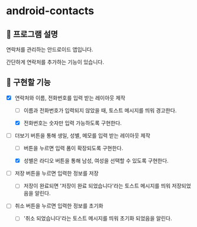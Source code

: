 # android-contacts

## 📄 프로그램 설명

연락처를 관리하는 안드로이드 앱입니다.

간단하게 연락처를 추가하는 기능이 있습니다.

## 🎯 구현할 기능

- [X] 연락처와 이름, 전화번호를 입력 받는 레이아웃 제작

    - [ ] 이름과 전화번호가 입력되지 않았을 때, 토스트 메시지를 띄워 경고한다.

    - [X] 전화번호는 숫자만 입력 가능하도록 구현한다.

- [ ] 더보기 버튼을 통해 생일, 성별, 메모를 입력 받는 레이아웃 제작

    - [ ] 버튼을 누르면 입력 폼이 확장되도록 구현한다.

    - [X] 성별은 라디오 버튼을 통해 남성, 여성을 선택할 수 있도록 구현한다.

- [ ] 저장 버튼을 누르면 입력한 정보를 저장

    - [ ] 저장이 완료되면 '저장이 완료 되었습니다'라는 토스트 메시지를 띄워 저장되었음을 알린다.

- [ ] 취소 버튼을 누르면 입력한 정보를 초기화

    - [ ] '취소 되었습니다'라는 토스트 메시지를 띄워 초기화 되었음을 알린다.